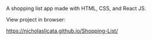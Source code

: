 A shopping list app made with HTML, CSS, and React JS.

View project in browser:

https://nicholaslicata.github.io/Shopping-List/
